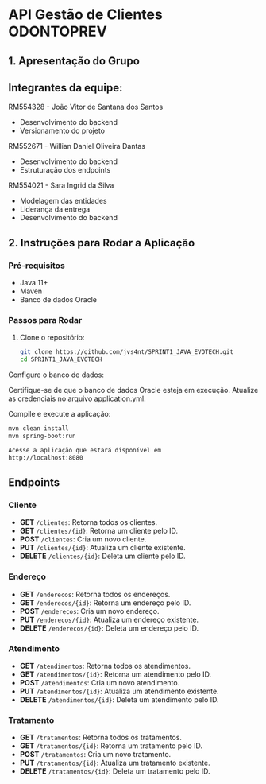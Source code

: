 # API Gestão de Clientes ODONTOPREV

## 1. Apresentação do Grupo

## Integrantes da equipe:

RM554328 - João Vitor de Santana dos Santos

- Desenvolvimento do backend
- Versionamento do projeto

RM552671 - Willian Daniel Oliveira Dantas

- Desenvolvimento do backend
- Estruturação dos endpoints

RM554021 - Sara Ingrid da Silva

- Modelagem das entidades
- Liderança da entrega
- Desenvolvimento do backend


## 2. Instruções para Rodar a Aplicação

### Pré-requisitos
- Java 11+
- Maven
- Banco de dados Oracle

### Passos para Rodar

1. Clone o repositório:
   ```bash
   git clone https://github.com/jvs4nt/SPRINT1_JAVA_EVOTECH.git
   cd SPRINT1_JAVA_EVOTECH
   
Configure o banco de dados:

Certifique-se de que o banco de dados Oracle esteja em execução.
Atualize as credenciais no arquivo application.yml.


Compile e execute a aplicação:

  ```bash
mvn clean install
mvn spring-boot:run

Acesse a aplicação que estará disponível em 
http://localhost:8080
```

## Endpoints

### Cliente

- **GET** `/clientes`: Retorna todos os clientes.
- **GET** `/clientes/{id}`: Retorna um cliente pelo ID.
- **POST** `/clientes`: Cria um novo cliente.
- **PUT** `/clientes/{id}`: Atualiza um cliente existente.
- **DELETE** `/clientes/{id}`: Deleta um cliente pelo ID.

### Endereço

- **GET** `/enderecos`: Retorna todos os endereços.
- **GET** `/enderecos/{id}`: Retorna um endereço pelo ID.
- **POST** `/enderecos`: Cria um novo endereço.
- **PUT** `/enderecos/{id}`: Atualiza um endereço existente.
- **DELETE** `/enderecos/{id}`: Deleta um endereço pelo ID.

### Atendimento

- **GET** `/atendimentos`: Retorna todos os atendimentos.
- **GET** `/atendimentos/{id}`: Retorna um atendimento pelo ID.
- **POST** `/atendimentos`: Cria um novo atendimento.
- **PUT** `/atendimentos/{id}`: Atualiza um atendimento existente.
- **DELETE** `/atendimentos/{id}`: Deleta um atendimento pelo ID.

### Tratamento

- **GET** `/tratamentos`: Retorna todos os tratamentos.
- **GET** `/tratamentos/{id}`: Retorna um tratamento pelo ID.
- **POST** `/tratamentos`: Cria um novo tratamento.
- **PUT** `/tratamentos/{id}`: Atualiza um tratamento existente.
- **DELETE** `/tratamentos/{id}`: Deleta um tratamento pelo ID.
